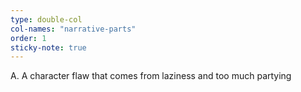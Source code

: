 ```yaml
---
type: double-col
col-names: "narrative-parts"
order: 1
sticky-note: true
---
```


A. A character flaw that comes from laziness and too much partying